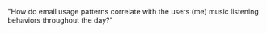 "How do email usage patterns correlate with the users (me) music listening behaviors throughout the day?"
